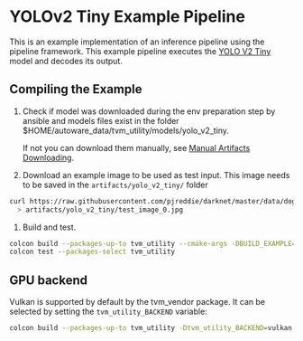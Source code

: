 # YOLOv2 Tiny Example Pipeline

This is an example implementation of an inference pipeline using the pipeline
framework. This example pipeline executes the
[YOLO V2 Tiny](https://pjreddie.com/darknet/yolov2/) model and decodes its
output.

## Compiling the Example

1. Check if model was downloaded during the env preparation step by ansible and
   models files exist in the folder $HOME/autoware_data/tvm_utility/models/yolo_v2_tiny.

   If not you can download them manually, see [Manual Artifacts Downloading](https://github.com/autowarefoundation/autoware/tree/main/ansible/roles/artifacts).

2. Download an example image to be used as test input. This image needs to be
   saved in the `artifacts/yolo_v2_tiny/` folder

```sh
curl https://raw.githubusercontent.com/pjreddie/darknet/master/data/dog.jpg \
  > artifacts/yolo_v2_tiny/test_image_0.jpg
```

1. Build and test.

```sh
colcon build --packages-up-to tvm_utility --cmake-args -DBUILD_EXAMPLE=ON
colcon test --packages-select tvm_utility
```

## GPU backend

Vulkan is supported by default by the tvm_vendor package.
It can be selected by setting the `tvm_utility_BACKEND` variable:

```sh
colcon build --packages-up-to tvm_utility -Dtvm_utility_BACKEND=vulkan
```

